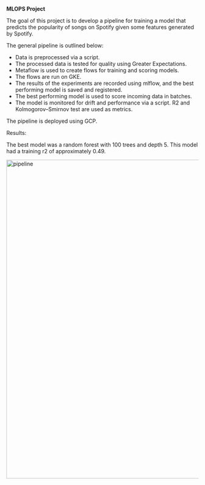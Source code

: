 **MLOPS Project**

The goal of this project is to develop a pipeline for training a model that predicts the popularity of songs on Spotify given some features generated by Spotify.

The general pipeline is outlined below:

- Data is preprocessed via a script.
- The processed data is tested for quality using Greater Expectations.
- Metaflow is used to create flows for training and scoring models.
- The flows are run on GKE.
- The results of the experiments are recorded using mlflow, and the best performing model is saved and registered.
- The best performing model is used to score incoming data in batches.
- The model is monitored for drift and performance via a script. R2 and Kolmogorov–Smirnov test are used as metrics.

The pipeline is deployed using GCP.

Results:

The best model was a random forest with 100 trees and depth 5. This model had a training r2 of approximately 0.49.

<img width="835" alt="pipeline" src="https://github.com/user-attachments/assets/22a0baa8-18ad-4780-b498-3e4dad665d4e">
